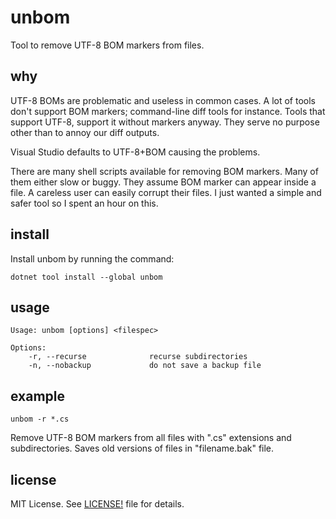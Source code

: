 unbom
=====
Tool to remove UTF-8 BOM markers from files.

## why
UTF-8 BOMs are problematic and useless in common cases. A lot of tools don't support BOM markers; command-line
diff tools for instance. Tools that` `support UTF-8, support it without markers anyway.
They serve no purpose other than to annoy our diff outputs.

Visual Studio defaults to UTF-8+BOM causing the problems.

There are many shell scripts available for removing BOM markers. Many of them either slow or buggy. They assume BOM
marker can appear inside a file. A careless user can easily corrupt their files. 
I just wanted a simple and safer tool so I spent an hour on this. 

## install
Install unbom by running the command:

```
dotnet tool install --global unbom
```

## usage

    Usage: unbom [options] <filespec>

    Options:
        -r, --recurse              recurse subdirectories
        -n, --nobackup             do not save a backup file

## example

    unbom -r *.cs

Remove UTF-8 BOM markers from all files with ".cs" extensions and subdirectories. Saves old versions of files in "filename.bak" file.

## license

MIT License. See [LICENSE!](LICENSE) file for details.
